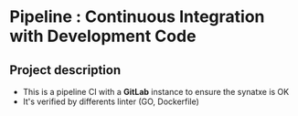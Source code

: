 # Pipeline :  Continuous Integration with Development Code

## Project description

- This is a pipeline CI with a **GitLab** instance to ensure the synatxe is OK 
- It's verified by differents linter (GO, Dockerfile)

